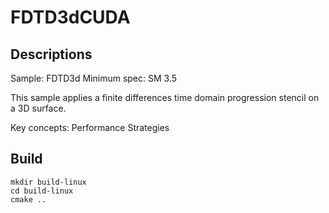 # FDTD3dCUDA

## Descriptions
Sample: FDTD3d
Minimum spec: SM 3.5

This sample applies a finite differences time domain progression stencil on a 3D surface.

Key concepts:
Performance Strategies

## Build
```
mkdir build-linux
cd build-linux
cmake ..
```

